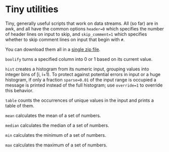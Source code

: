 Tiny utilities
==============

Tiny, generally useful scripts that work on data streams.  All (so far) are in awk, and all have the common options `header=0` which specifies the number of header lines on input to skip, and `skip_comment=1` which specifies whether to skip comment lines on input that begin with `#`.

You can download them all in a [single zip file]().

`boolify`
turns a specified column into 0 or 1 based on its current value.

`hist`
creates a histogram from its numeric input, grouping values into integer bins of [i, i+1).  To protect against potential errors in input or a huge histogram, if only a fraction `sparse=0.01` of the input range is occupied a message is printed instead of the full histogram; use `override=1` to override this behavior.

`table` 
counts the occurrences of unique values in the input and prints a table of them.

`mean`
calculates the mean of a set of numbers.

`median`
calculates the median of a set of numbers.

`min`
calculates the minimum of a set of numbers.

`max`
calculates the maximum of a set of numbers.

